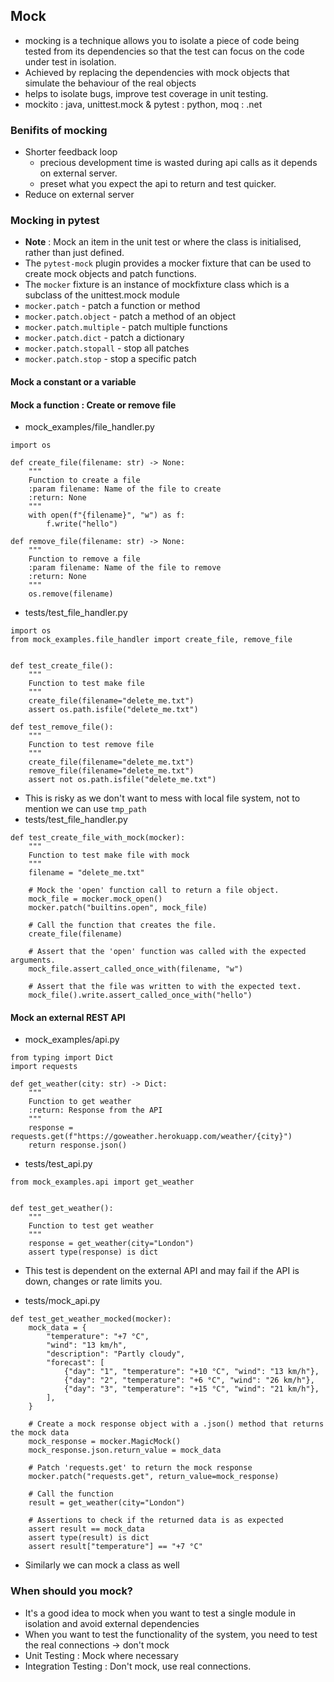 ## Mock
- mocking is a technique allows you to isolate a piece of code being tested from its dependencies so that the test can focus on the code under test in isolation.
- Achieved by replacing the dependencies with mock objects that simulate the behaviour of the real objects
- helps to isolate bugs, improve test coverage in unit testing.
- mockito : java, unittest.mock & pytest : python, moq : .net

### Benifits of mocking
- Shorter feedback loop
    - precious development time is wasted during api calls as it depends on external server.
    - preset what you expect the api to return and test quicker.
- Reduce     on external server

### Mocking in pytest
- **Note** : Mock an item in the unit test or where the class is initialised, rather than just defined.
- The `pytest-mock` plugin provides a mocker fixture that can be used to create mock objects and patch functions.
- The `mocker` fixture is an instance of mockfixture class which is a subclass of the unittest.mock module
- `mocker.patch` - patch a function or method
- `mocker.patch.object` - patch a method of an object
- `mocker.patch.multiple` - patch multiple functions
- `mocker.patch.dict` - patch a dictionary
- `mocker.patch.stopall` - stop all patches
- `mocker.patch.stop` - stop a specific patch

#### Mock a constant or a variable
#### Mock a function : Create or remove file
- mock_examples/file_handler.py
```
import os

def create_file(filename: str) -> None:
    """
    Function to create a file
    :param filename: Name of the file to create
    :return: None
    """
    with open(f"{filename}", "w") as f:
        f.write("hello")

def remove_file(filename: str) -> None:
    """
    Function to remove a file
    :param filename: Name of the file to remove
    :return: None
    """
    os.remove(filename)
```

- tests/test_file_handler.py
```
import os
from mock_examples.file_handler import create_file, remove_file


def test_create_file():
    """
    Function to test make file
    """
    create_file(filename="delete_me.txt")
    assert os.path.isfile("delete_me.txt")

def test_remove_file():
    """
    Function to test remove file
    """
    create_file(filename="delete_me.txt")
    remove_file(filename="delete_me.txt")
    assert not os.path.isfile("delete_me.txt")
```
- This is risky as we don't want to mess with local file system, not to mention we can use `tmp_path`
- tests/test_file_handler.py
```
def test_create_file_with_mock(mocker):
    """
    Function to test make file with mock
    """
    filename = "delete_me.txt"

    # Mock the 'open' function call to return a file object.
    mock_file = mocker.mock_open()
    mocker.patch("builtins.open", mock_file)

    # Call the function that creates the file.
    create_file(filename)

    # Assert that the 'open' function was called with the expected arguments.
    mock_file.assert_called_once_with(filename, "w")

    # Assert that the file was written to with the expected text.
    mock_file().write.assert_called_once_with("hello")
```

#### Mock an external REST API
- mock_examples/api.py
```
from typing import Dict
import requests

def get_weather(city: str) -> Dict:
    """
    Function to get weather
    :return: Response from the API
    """
    response = requests.get(f"https://goweather.herokuapp.com/weather/{city}")
    return response.json()

```

- tests/test_api.py
```
from mock_examples.api import get_weather


def test_get_weather():
    """
    Function to test get weather
    """
    response = get_weather(city="London")
    assert type(response) is dict
```
- This test is dependent on the external API and may fail if the API is down, changes or rate limits you.

- tests/mock_api.py
```
def test_get_weather_mocked(mocker):
    mock_data = {
        "temperature": "+7 °C",
        "wind": "13 km/h",
        "description": "Partly cloudy",
        "forecast": [
            {"day": "1", "temperature": "+10 °C", "wind": "13 km/h"},
            {"day": "2", "temperature": "+6 °C", "wind": "26 km/h"},
            {"day": "3", "temperature": "+15 °C", "wind": "21 km/h"},
        ],
    }

    # Create a mock response object with a .json() method that returns the mock data
    mock_response = mocker.MagicMock()
    mock_response.json.return_value = mock_data

    # Patch 'requests.get' to return the mock response
    mocker.patch("requests.get", return_value=mock_response)

    # Call the function
    result = get_weather(city="London")

    # Assertions to check if the returned data is as expected
    assert result == mock_data
    assert type(result) is dict
    assert result["temperature"] == "+7 °C"
```
- Similarly we can mock a class as well

### When should you mock?
- It's a good idea to mock when you want to test a single module in isolation and avoid external dependencies
- When you want to test the functionality of the system, you need to test the real connections -> don't mock
- Unit Testing : Mock where necessary
- Integration Testing : Don't mock, use real connections.
